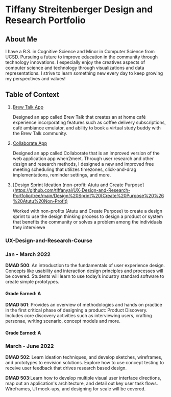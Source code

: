 # Tiffany Streitenberger Design and Research Portfolio

## About Me
I have a B.S. in Cognitive Science and Minor in Computer Science from UCSD. Pursuing a future to improve education in the community through technology innovations. I especially enjoy the creatives aspects of computer science and technology through visualizations and data representations. I strive to learn something new every day to keep growing my perspectives and values!

## Table of Context

1. [Brew Talk App](https://github.com/tiffanyai/UX-Design-and-Research-Portfolio/tree/main/Brew%20Talk%20App)

     Designed an app called Brew Talk that creates an at home café experience incorporating features such as coffee delivery subscriptions, café ambiance emulator, and ability to book a virtual study buddy with the Brew Talk community.
     
2. [Collaborate App](https://github.com/tiffanyai/UX-Design-and-Research-Portfolio/tree/main/Collaborator%20App)

    Designed an app called Collaborate that is an improved version of the web application app when2meet. Through user research and other design and research methods, I designed a new and improved free meeting scheduling that utilizes timezones, click-and-drag implementations, reminder settings, and more.
    
 3. [Design Sprint Ideation (non-profit: Atutu and Create Purpose](https://github.com/tiffanyai/UX-Design-and-Research-Portfolio/tree/main/Design%20Sprint%20(Create%20Purpose%20%26%20Atutu%20Non-Profit)
    
    Worked with non-profits (Atutu and Create Purpose) to create a design sprint to use the design thinking process to design a product or system that benefits the community or solves a problem among the individuals they interviewe


### UX-Design-and-Research-Course
### Jan - March 2022
**DMAD 500**: An introduction to the fundamentals of user experience design. Concepts like usability and interaction design principles and processes will be covered. Students will learn to use today’s industry standard software to create simple prototypes.
#### Grade Earned: A

**DMAD 501**: Provides an overview of methodologies and hands on practice in the first critical phase of designing a product: Product Discovery. Includes core discovery activities such as interviewing users, crafting personae, writing scenario, concept models and more.
#### Grade Earned: A

### March - June 2022
**DMAD 502**: Learn ideation techniques, and develop sketches, wireframes, and prototypes to envision solutions. Explore how to use concept testing to receive user feedback that drives research based design.

**DMAD 503**:Learn how to develop multiple visual user interface directions, map out an application's architecture, and detail out key user task flows. Wireframes, UI mock-ups, and designing for scale will be covered.
